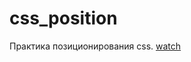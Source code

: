 # css_position
Практика позиционирования css.
[watch](https://julakiselkova.github.io/css_position/)

